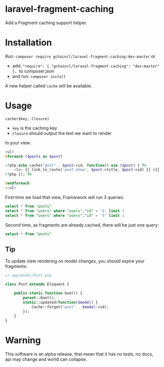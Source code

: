 laravel-fragment-caching
========================

Add a Fragment caching support helper.

Installation
==

Run: `composer require gchaincl/laravel-fragment-caching:dev-master`
or
 * add: 	`"require": { "gchaincl/laravel-fragment-caching": "dev-master" }, `to composer.json
 * and run: `composer install`

A new helper called `cache` will be available.

Usage
==

`cache($key, Closure)`
* `key` is the caching key
* `Closure` should output the text we want to render


In your view:
```php
<ul>
@foreach ($posts as $post)

<?php echo cache("post" . $post->id, function() use ($post) { ?>
    <li> {{ link_to_route('post.show', $post->title, $post->id) }} ({{ $post->user->username }})</li>
<?php }); ?>

@endforeach
</ul>
```

First time we load that view, Framwwork will run 3 queries:
```sql
select * from "posts"
select * from "users" where "users"."id" = '5' limit 1
select * from "users" where "users"."id" = '5' limit 1
```

Second time, as fragments are already cached, there will be just one query:
```sql
select * from "posts"
```

Tip
--

To update view rendering on model changes, you should expire your fragments:

```php
// app/model/Post.php

class Post extends Eloquent {

    public static function boot() {
        parent::boot();
        static::updated(function($model) {
            Cache::forget("post" . $model->id);
        });
    }
}
```

Warning
==

This software is an alpha release, that mean that it has no tests, no docs, api may change and world can collapse.
